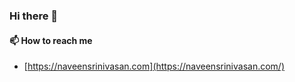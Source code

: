 ### Hi there 👋

#### 📫 How to reach me
- [https://naveensrinivasan.com](https://naveensrinivasan.com/)

